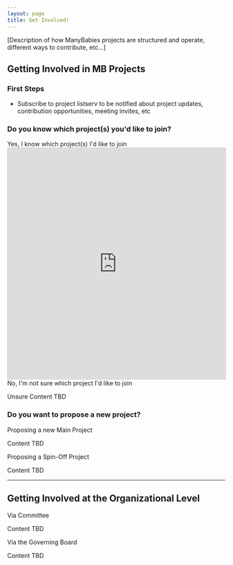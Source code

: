 ```yaml
---
layout: page
title: Get Involved!
---
```



[Description of how ManyBabies projects are structured and operate, different ways to contribute, etc...]

## Getting Involved in MB Projects

### First Steps
* Subscribe to project listserv to be notified about project updates, contribution opportunities, meeting invites, etc


### Do you know which project(s) you'd like to join?

<div class="collapsible">
  <div class="collapsible-header collapsed">Yes, I know which project(s) I'd like to join</div>
  <div class="collapsible-content">
    <iframe class="airtable-embed" src="https://airtable.com/embed/shrnHSviQxfnS7ZGc?backgroundColor=greenDusty" frameborder="0" onmousewheel="" width="100%" height="533" style="background: transparent; border: 1px solid #ccc;"></iframe>
  </div>
  <div class="collapsible-header collapsed">No, I'm not sure which project I'd like to join</div>
  <div class="collapsible-content">
    <p>Unsure Content TBD</p>
  </div>
</div>


### Do you want to propose a new project?

<div class="collapsible">
  <div class="collapsible-header collapsed">Proposing a new Main Project</div>
  <div class="collapsible-content">
    <p>Content TBD</p>
  </div>
  <div class="collapsible-header collapsed">Proposing a Spin-Off Project</div>
  <div class="collapsible-content">
    <p>Content TBD</p>
  </div>
</div>


***

## Getting Involved at the Organizational Level

<div class="collapsible">
  <div class="collapsible-header collapsed">Via Committee</div>
  <div class="collapsible-content">
    <p>Content TBD</p>
  </div>
  <div class="collapsible-header collapsed">Via the Governing Board</div>
  <div class="collapsible-content">
    <p>Content TBD</p>
  </div>
</div>


<div id="rss-feed"></div>


<script>
  document.addEventListener('DOMContentLoaded', function() {
    var headers = document.getElementsByClassName('collapsible-header');

    for (var i = 0; i < headers.length; i++) {
      headers[i].addEventListener('click', function() {
        this.classList.toggle('expanded');
        var content = this.nextElementSibling;

        if (content.style.display === 'block') {
          content.style.display = 'none';
        } else {
          content.style.display = 'block';
        }
      });
    }
  });
</script>



<script src="https://unpkg.com/rss-parser/dist/rss-parser.min.js"></script>
<script src="{{ '/assets/js/feed.js' | relative_url }}"></script>

